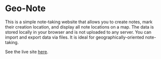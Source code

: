 # Geo-Note

This is a simple note-taking website that allows you to create notes, mark their creation location, and display all note locations on a map. The data is stored locally in your browser and is not uploaded to any server. You can import and export data via files. It is ideal for geographically-oriented note-taking.


See the live site [here](https://notebook.youxam.in/).